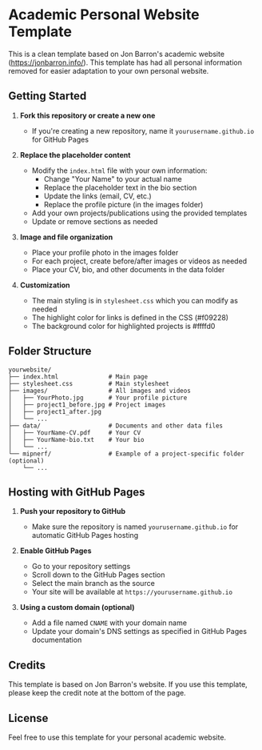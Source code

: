 # Academic Personal Website Template

This is a clean template based on Jon Barron's academic website (https://jonbarron.info/). This template has had all personal information removed for easier adaptation to your own personal website.

## Getting Started

1. **Fork this repository or create a new one**
   - If you're creating a new repository, name it `yourusername.github.io` for GitHub Pages

2. **Replace the placeholder content**
   - Modify the `index.html` file with your own information:
     - Change "Your Name" to your actual name
     - Replace the placeholder text in the bio section
     - Update the links (email, CV, etc.)
     - Replace the profile picture (in the images folder)
   - Add your own projects/publications using the provided templates
   - Update or remove sections as needed

3. **Image and file organization**
   - Place your profile photo in the images folder
   - For each project, create before/after images or videos as needed
   - Place your CV, bio, and other documents in the data folder

4. **Customization**
   - The main styling is in `stylesheet.css` which you can modify as needed
   - The highlight color for links is defined in the CSS (#f09228)
   - The background color for highlighted projects is #ffffd0

## Folder Structure

```
yourwebsite/
├── index.html              # Main page
├── stylesheet.css          # Main stylesheet
├── images/                 # All images and videos
│   ├── YourPhoto.jpg       # Your profile picture
│   ├── project1_before.jpg # Project images
│   ├── project1_after.jpg
│   └── ...
├── data/                   # Documents and other data files
│   ├── YourName-CV.pdf     # Your CV
│   ├── YourName-bio.txt    # Your bio
│   └── ...
└── mipnerf/                # Example of a project-specific folder (optional)
    └── ...
```

## Hosting with GitHub Pages

1. **Push your repository to GitHub**
   - Make sure the repository is named `yourusername.github.io` for automatic GitHub Pages hosting

2. **Enable GitHub Pages**
   - Go to your repository settings
   - Scroll down to the GitHub Pages section
   - Select the main branch as the source
   - Your site will be available at `https://yourusername.github.io`

3. **Using a custom domain (optional)**
   - Add a file named `CNAME` with your domain name
   - Update your domain's DNS settings as specified in GitHub Pages documentation

## Credits

This template is based on Jon Barron's website. If you use this template, please keep the credit note at the bottom of the page.

## License

Feel free to use this template for your personal academic website. 